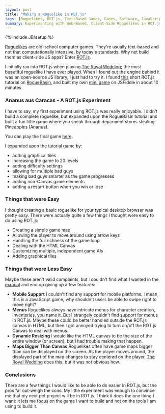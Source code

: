 ```yaml
---
layout: post
title: "Making a Roguelike in ROT.js"
tags: [Roguelikes, ROT.js, Text-Based Games, Games, Software, JavaScript]
summary: Experimenting with Web-Based, Client-Side Roguelikes in ROT.js
---
```

{% include JB/setup %}

[Roguelikes](https://en.wikipedia.org/wiki/Roguelike) are old-school computer games. They're usually text-based and <span title="other than Dwarf Fortress">not that computationally intensive</span>, by today's standards.  Why not build them as client-side JS apps? Enter [ROT.js](http://ondras.github.io/rot.js/hp/).

I initially ran into ROT.js when playing [The Royal Wedding](http://ondras.github.io/trw/); the most beautiful roguelike I have ever played. When I found out the engine behind it was an open-source JS library, I just had to try it. I found [this](http://www.roguebasin.com/index.php?title=Rot.js_tutorial) short ROT.js tutorial on [RogueBasin](http://www.roguebasin.com/index.php?title=Main_Page), and built my own [mini game](http://jsfiddle.net/wqbb8udm/4/) on JSFiddle in about 10 minutes.


### Ananus aus Caracas - A ROT.js Experiment

I have to say, my first experiment using ROT.js was really enjoyable.  I didn't build a complete roguelike, but expanded upon the RogueBasin tutorial and built a fun little game where you sneak through deparment stores stealing Pineapples (Ananus).

You can play the final game [here](http://antineutrino.net/apps/ananus_aus_caracas.html).

I expanded upon the tutorial game by:

* adding graphical tiles
* increasing the game to 20 levels
* adding difficulty settings
* allowing for multiple bad guys
* making bad guys smarter as the game progresses
* adding non-Canvas game elements
* adding a restart button when you win or lose


### Things that were Easy

I thought creating a basic roguelike for your typical desktop browser was pretty easy. There were actually quite a few things I thought were easy to do using ROT.js:

* Creating a simple game map
* Allowing the player to move around using arrow keys
* Handling the full richness of the game loop
* Dealing with the HTML Canvas
* Customizing multiple, independent game AIs
* Adding graphical tiles


### Things that were Less Easy

Maybe these aren't valid complaints, but I couldn't find what I wanted in the [manual](http://ondras.github.io/rot.js/hp/) and end up giving up a few features:

* **Mobile Support** I couldn't find any support for mobile platforms. I mean, this is a JavaScript game, why shouldn't users be able to swipe right to move right?
* **Menus** Roguelikes always have intricate menus for character creation, inventories, you name it. But I strangely couldn't find support for menus in ROT.js. Maybe these could be better handled outside the ROT.js canvas in HTML, but then I got annoyed trying to turn on/off the ROT.js Canvas to deal with menus.
* **Dynamic Resizing** I would like the HTML canvas to be the size of the entire window (or screen), but I had trouble making that happen.
* **Maps Bigger Than Canvas** Roguelikes often have game maps bigger than can be displayed on the screen. As the player moves around, the displayed part of the map changes to stay centered on the player. [The Royal Wedding](http://ondras.github.io/trw/) does this, but it was not obvious how.


### Conclusions

There are a few things I would like to be able to do easier in ROT.js, but the pros far out-weigh the cons. My little experiment was enough to convince me that my next pet project will be in ROT.js. I think it does the one thing I want: it lets me focus on the game I want to build and not on the tools I am using to build it.

